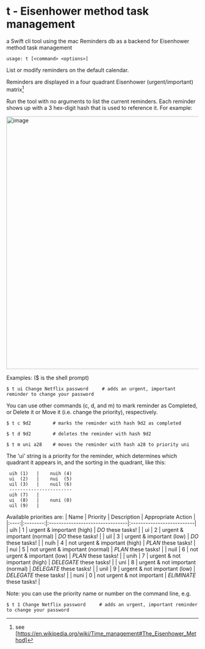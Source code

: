 # t - Eisenhower method task management

a Swift cli tool using the mac Reminders db as a backend for Eisenhower method task management

```usage: t [<command> <options>]```

List or modify reminders on the default calendar.

Reminders are displayed in a four quadrant Eisenhower (urgent/important) matrix[^1]

Run the tool with no arguments to list the current reminders.
Each reminder shows up with a 3 hex-digit hash that is used to reference it.
For example:

 <img width="663" alt="image" src="https://user-images.githubusercontent.com/979694/163906245-8c8ca78e-f981-4be9-a267-a7553098b382.png">

Examples:  ($ is the shell prompt)

```$ t ui Change Netflix password     # adds an urgent, important reminder to change your password```

You can use other commands (c, d, and m) to mark reminder as Completed, or Delete it or Move it (i.e. change the priority), respectively.

```$ t c 9d2        # marks the reminder with hash 9d2 as completed```
  
```$ t d 9d2        # deletes the reminder with hash 9d2```
  
```$ t m uni a28    # moves the reminder with hash a28 to priority uni```


The 'ui' string is a priority for the reminder, which determines which quadrant it appears in,
and the sorting in the quadrant, like this:

     uih (1)   |    nuih (4)
     ui  (2)   |    nui  (5)
     uil (3)   |    nuil (6)
     -----------------------
     uih (7)   |
     ui  (8)   |    nuni (0)
     uil (9)   |

Available priorities are:
| Name | Priority | Description                     | Appropriate Action        |
|:----:|:--------:|:--------------------------------|:--------------------------|
| uih  | 1        | urgent & important (high)       | *DO* these tasks!         |
| ui   | 2        | urgent & important (normal)     | *DO* these tasks!         |
| uil  | 3        | urgent & important (low)        | *DO* these tasks!         |
| nuih | 4        | not urgent & important (high)   | *PLAN* these tasks!       |
| nui  | 5        | not urgent & important (normal) | *PLAN* these tasks!       |
| nuil | 6        | not urgent & important (low)    | *PLAN* these tasks!       |
| unih | 7        | urgent & not important (high)   | *DELEGATE* these tasks!   |
| uni  | 8        | urgent & not important (normal) | *DELEGATE* these tasks!   |
| unil | 9        | urgent & not important (low)    | *DELEGATE* these tasks!   |
| nuni | 0        | not urgent & not important      | *ELIMINATE* these tasks!  |

Note:  you can use the priority name or number on the command line, e.g.
  
```$ t 1 Change Netflix password     # adds an urgent, important reminder to change your password```
  
[^1]: see [https://en.wikipedia.org/wiki/Time_management#The_Eisenhower_Method]

